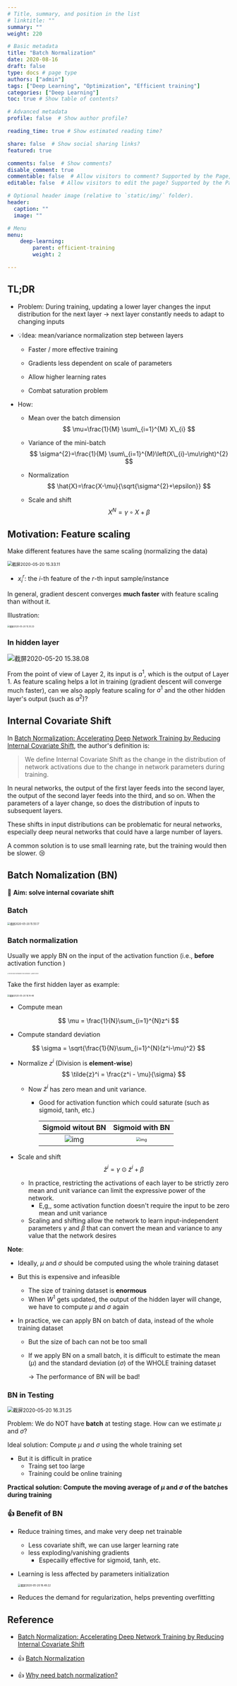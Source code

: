 ```yaml
---
# Title, summary, and position in the list
# linktitle: ""
summary: ""
weight: 220

# Basic metadata
title: "Batch Normalization"
date: 2020-08-16
draft: false
type: docs # page type
authors: ["admin"]
tags: ["Deep Learning", "Optimization", "Efficient training"]
categories: ["Deep Learning"]
toc: true # Show table of contents?

# Advanced metadata
profile: false  # Show author profile?

reading_time: true # Show estimated reading time?

share: false  # Show social sharing links?
featured: true

comments: false  # Show comments?
disable_comment: true
commentable: false  # Allow visitors to comment? Supported by the Page, Post, and Docs content types.
editable: false  # Allow visitors to edit the page? Supported by the Page, Post, and Docs content types.

# Optional header image (relative to `static/img/` folder).
header:
  caption: ""
  image: ""

# Menu
menu: 
    deep-learning:
        parent: efficient-training
        weight: 2

---
```


## TL;DR

- Problem: During training, updating a lower layer changes the input distribution for the next layer → next layer constantly needs to adapt to changing inputs
- 💡Idea: mean/variance normalization step between layers
  - Faster / more effective training

  - Gradients less dependent on scale of parameters

  - Allow higher learning rates
  - Combat saturation problem

- How:

  - Mean over the batch dimension
    $$
    \mu=\frac{1}{M} \sum\_{i=1}^{M} X\_{i}
    $$

  - Variance of the mini-batch
    $$
    \sigma^{2}=\frac{1}{M} \sum\_{i=1}^{M}\left(X\_{i}-\mu\right)^{2}
    $$

  - Normalization
    $$
    \hat{X}=\frac{X-\mu}{\sqrt{\sigma^{2}+\epsilon}}
    $$

  - Scale and shift
    $$
    X^{N}=\gamma \circ X+\beta
    $$

## Motivation: Feature scaling

Make different features have the same scaling (normalizing the data)

<img src="https://raw.githubusercontent.com/EckoTan0804/upic-repo/master/uPic/截屏2020-05-20%2015.33.11.png" alt="截屏2020-05-20 15.33.11" style="zoom:67%;" />

- $x_i^r$: the $i$-th feature of the $r$-th input sample/instance

In general, gradient descent converges **much faster** with feature scaling than without it.

Illustration:

<img src="https://raw.githubusercontent.com/EckoTan0804/upic-repo/master/uPic/截屏2020-05-20%2015.35.33.png" alt="截屏2020-05-20 15.35.33" style="zoom: 33%;" />

### In hidden layer

![截屏2020-05-20 15.38.08](https://raw.githubusercontent.com/EckoTan0804/upic-repo/master/uPic/截屏2020-05-20%2015.38.08.png)

From the point of view of Layer 2, its input is $a^1$, which is the output of Layer 1. As feature scaling helps a lot in training (gradient descent will converge much faster), can we also apply feature scaling for $a^1$ and the other hidden layer's output (such as $a^2$)?



## Internal Covariate Shift

In [Batch Normalization: Accelerating Deep Network Training by Reducing Internal Covariate Shift](https://arxiv.org/abs/1502.03167), the author's definition is:

> We define Internal Covariate Shift as the change in the distribution of network activations due to the change in network parameters during training.

In neural networks, the output of the first layer feeds into the second layer, the output of the second layer feeds into the third, and so on. When the parameters of a layer change, so does the distribution of inputs to subsequent layers.

These shifts in input distributions can be problematic for neural networks, especially deep neural networks that could have a large number of layers.

A common solution is to use small learning rate, but the training would then be slower. 😢



## Batch Nomalization (BN)

💪 **Aim: solve internal covariate shift**

### Batch

<img src="https://raw.githubusercontent.com/EckoTan0804/upic-repo/master/uPic/截屏2020-05-20%2015.55.17.png" alt="截屏2020-05-20 15.55.17" style="zoom: 40%;" />

### Batch normalization

Usually we apply BN on the input of the activation function (i.e., **before** activation function )

<img src="https://raw.githubusercontent.com/EckoTan0804/upic-repo/master/uPic/dropin.jpg" alt="How does Batch Normalization Help Optimization? – gradient science" style="zoom: 15%;" />

Take the first hidden layer as example:

<img src="https://raw.githubusercontent.com/EckoTan0804/upic-repo/master/uPic/截屏2020-05-20%2016.14.48.png" alt="截屏2020-05-20 16.14.48" style="zoom: 33%;" />

- Compute mean

$$
\mu = \frac{1}{N}\sum_{i=1}^{N}z^i
$$

- Compute standard deviation

$$
\sigma  = \sqrt{\frac{1}{N}\sum_{i=1}^{N}(z^i-\mu)^2}
$$

- Normalize $z^i$ (Division is **element-wise**)
  $$
  \tilde{z}^i = \frac{z^i - \mu}{\sigma}
  $$

  - Now $\tilde{z}^i$ has zero mean and unit variance.

    - Good for activation function which could saturate (such as sigmoid, tanh, etc.)

      |                      Sigmoid witout BN                       |                       Sigmoid with BN                        |
      | :----------------------------------------------------------: | :----------------------------------------------------------: |
      | <img src="https://raw.githubusercontent.com/EckoTan0804/upic-repo/master/uPic/0*0CJqMLXgnZo1VqhS.jpeg" alt="img"  /> | <img src="https://raw.githubusercontent.com/EckoTan0804/upic-repo/master/uPic/0*tPSfbtV7ILH0IN-I.jpeg" alt="img" style="zoom:55%;" /> |

- Scale and shift
  $$
  \hat{z}^{i}=\gamma \odot \tilde{z}^{i}+\beta
  $$

  - In practice, restricting the activations of each layer to be strictly zero mean and unit variance can limit the expressive power of the network. 
    - E,g,, some activation function doesn't require the input to be zero mean and unit variance
  - Scaling and shifting allow the network to learn input-independent parameters $\gamma$ and $\beta$ that can convert the mean and variance to any value that the network desires

**Note**: 

- Ideally, $\mu$ and $\sigma$ should be computed using the whole training dataset
- But this is expensive and infeasible
  - The size of training dataset is **enormous**
  - When $W^1$ gets updated, the output of the hidden layer will change, we have to compute $\mu$ and $\sigma$ again

- In practice, we can apply BN on batch of data, instead of the whole training dataset

  - But the size of bach can not be too small

  - If we apply BN on a small batch, it is difficult to estimate the mean ($\mu$) and the standard deviation ($\sigma$) of the WHOLE training dataset

    $\rightarrow$ The performance of BN will be bad!

### BN in Testing

<img src="https://raw.githubusercontent.com/EckoTan0804/upic-repo/master/uPic/截屏2020-05-20%2016.31.25.png" alt="截屏2020-05-20 16.31.25" style="zoom:80%;" />

Problem: We do NOT have **batch** at testing stage. How can we estimate $\mu$ and $\sigma$?

Ideal solution: Compute $\mu$ and $\sigma$ using the whole training set

- But it is difficult in pratice
  - Traing set too large
  - Training could be online training

**Practical solution: Compute the moving average of $\mu$ and $\sigma$ of the batches during training**

### 👍 Benefit of BN 

- Reduce training times, and make very deep net trainable

  - Less covariate shift, we can use larger learning rate 
  - less exploding/vanishing gradients
    - Especailly effective for sigmoid, tanh, etc.

- Learning is less affected by parameters initialization

  <img src="https://raw.githubusercontent.com/EckoTan0804/upic-repo/master/uPic/截屏2020-05-20%2016.49.22.png" alt="截屏2020-05-20 16.49.22" style="zoom:40%;" />

- Reduces the demand for regularization, helps preventing overfitting

## Reference

- [Batch Normalization: Accelerating Deep Network Training by Reducing Internal Covariate Shift](https://arxiv.org/abs/1502.03167)
- 👍 [Batch Normalization](https://www.youtube.com/watch?v=BZh1ltr5Rkg) 

- 👍 [Why need batch normalization?](https://www.youtube.com/watch?v=-5hESl-Lj-4)

